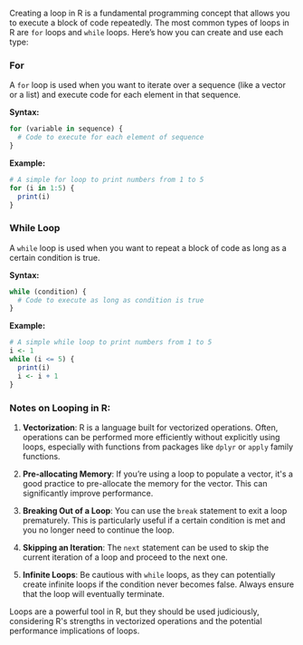 Creating a loop in R is a fundamental programming concept that allows you to execute a block of code repeatedly. The most common types of loops in R are `for` loops and `while` loops. Here’s how you can create and use each type:

### For  

A `for` loop is used when you want to iterate over a sequence (like a vector or a list) and execute code for each element in that sequence.

**Syntax:**
```R
for (variable in sequence) {
  # Code to execute for each element of sequence
}
```

**Example:**
```R
# A simple for loop to print numbers from 1 to 5
for (i in 1:5) {
  print(i)
}
```

### While Loop

A `while` loop is used when you want to repeat a block of code as long as a certain condition is true.

**Syntax:**
```R
while (condition) {
  # Code to execute as long as condition is true
}
```

**Example:**
```R
# A simple while loop to print numbers from 1 to 5
i <- 1
while (i <= 5) {
  print(i)
  i <- i + 1
}
```

### Notes on Looping in R:

1. **Vectorization**: R is a language built for vectorized operations. Often, operations can be performed more efficiently without explicitly using loops, especially with functions from packages like `dplyr` or `apply` family functions.

2. **Pre-allocating Memory**: If you’re using a loop to populate a vector, it's a good practice to pre-allocate the memory for the vector. This can significantly improve performance.

3. **Breaking Out of a Loop**: You can use the `break` statement to exit a loop prematurely. This is particularly useful if a certain condition is met and you no longer need to continue the loop.

4. **Skipping an Iteration**: The `next` statement can be used to skip the current iteration of a loop and proceed to the next one.

5. **Infinite Loops**: Be cautious with `while` loops, as they can potentially create infinite loops if the condition never becomes false. Always ensure that the loop will eventually terminate.

Loops are a powerful tool in R, but they should be used judiciously, considering R's strengths in vectorized operations and the potential performance implications of loops.